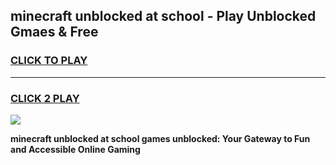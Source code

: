
## minecraft unblocked at school - Play Unblocked Gmaes & Free
<h3>
<a href="https://news.freeplayer.one?title=minecraft_unblocked_at_school&ref=16F">CLICK TO PLAY</a></h3>
<hr>

<h3>
<a href="https://news.freeplayer.one?title=minecraft_unblocked_at_school&ref=16F">CLICK 2 PLAY</a>
  
</h3>

<a href="https://news.freeplayer.one?title=minecraft_unblocked_at_school&ref=16F/"><img src="https://clearcache.store/games.png"></a>


**minecraft unblocked at school games unblocked: Your Gateway to Fun and Accessible Online Gaming**
